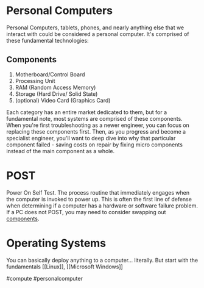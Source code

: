 # Personal Computers
Personal Computers, tablets, phones, and nearly anything else that we interact with could be considered a personal computer. It's comprised of these fundamental technologies: 
## Components
1. Motherboard/Control Board
2. Processing Unit
3. RAM (Random Access Memory)
4. Storage (Hard Drive/ Solid State)
5. (optional) Video Card (Graphics Card)

Each category has an entire market dedicated to them, but for a fundamental note, most systems are comprised of these components. When you're first troubleshooting as a newer engineer, you can focus on replacing these components first. Then, as you progress and become a specialist engineer, you'll want to deep dive into why that particular component failed - saving costs on repair by fixing micro components instead of the main component as a whole. 

# POST
Power On Self Test. The process routine that immediately engages when the computer is invoked to power up.  This is often the first line of defense when determining if a computer has a hardware or software failure problem. If a PC does not POST, you may need to consider swapping out [components](#components). 

# Operating Systems
You can basically deploy anything to a computer... literally. But start with the fundamentals [[Linux]], [[Microsoft Windows]]

#compute #personalcomputer